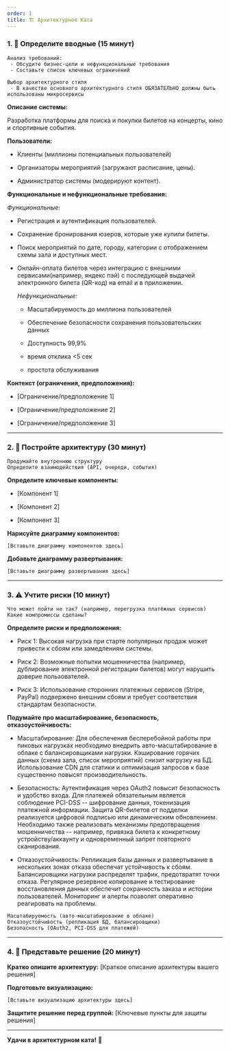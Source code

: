 ```yaml
---
order: 1
title: 🏗️ Архитектурное Ката
---
```


### 1\. 📖 Определите вводные (15 минут)

```
Анализ требований:
 - Обсудите бизнес-цели и нефункциональные требования
 - Составьте список ключевых ограничений

Выбор архитектурного стиля
 - В качестве основного архитектурного стиля ОБЯЗАТЕЛЬНО должны быть использованы микросервисы
```

**Описание системы:**

Разработка платформы для поиска и покупки билетов на концерты, кино и спортивные события.

**Пользователи:**

-  Клиенты (миллионы потенциальных пользователей)

-  Организаторы мероприятий (загружают расписание, цены).

-  Администратор системы (модерируют контент).

**Функциональные и нефункциональные требования:**

*Функциональные:*

-  Регистрация и аутентификация пользователей.

-  Сохранение бронирования юзеров, которые уже купили билеты.

-  Поиск мероприятий по дате, городу, категории с отображением схемы зала и доступных мест.

-  Онлайн-оплата билетов через интеграцию с внешними сервисами(например, яндекс пэй) с последующей выдачей электронного билета (QR-код) на email и в приложении.

   *Нефункциональные:*

   -  Масштабируемость до миллиона пользователей

   -  Обеспечение безопасности сохранения пользовательских данных

   -  Доступность 99,9%

   -  время отклика \<5 сек

   -  простота обслуживания

**Контекст (ограничения, предположения):**

-  \[Ограничение/предположение 1\]

-  \[Ограничение/предположение 2\]

-  \[Ограничение/предположение 3\]

---

### 2\. 🧩 Постройте архитектуру (30 минут)

```
Продумайте внутреннюю структуру
Определите взаимодействия (API, очереди, события)
```

**Определите ключевые компоненты:**

-  \[Компонент 1\]

-  \[Компонент 2\]

-  \[Компонент 3\]

**Нарисуйте диаграмму компонентов:**

```
[Вставьте диаграмму компонентов здесь]
```

**Добавьте диаграмму развертывания:**

```
[Вставьте диаграмму развертывания здесь]
```

---

### 3\. ⚠️ Учтите риски (10 минут)

```
Что может пойти не так? (например, перегрузка платёжных сервисов)
Какие компромиссы сделаны?
```

**Определите риски и предположения:**

-  Риск 1: Высокая нагрузка при старте популярных продаж может привести к сбоям или замедлениям системы.

-  Риск 2: Возможные попытки мошенничества (например, дублирование электронной регистрации билетов) могут нарушить доверие пользователей.

-  Риск 3: Использование сторонних платежных сервисов (Stripe, PayPal) подвержено внешним сбоям и требует соответствия стандартам безопасности.

**Подумайте про масштабирование, безопасность, отказоустойчивость:**

-  Масштабирование: Для обеспечения бесперебойной работы при пиковых нагрузках необходимо внедрить авто-масштабирование в облаке с балансировщиками нагрузки. Кэширование горячих данных (схема зала, список мероприятий) снизит нагрузку на БД. Использование CDN для статики и оптимизация запросов к базе существенно повысят производительность.

-  Безопасность: Аутентификация через OAuth2 повысит безопасность и удобство входа. Для платежей обязательным является соблюдение PCI-DSS -- шифрование данных, токенизация платежной информации. Защита QR-билетов от подделки реализуется цифровой подписью или динамическим обновлением. Необходимо также реализовать механизмы предотвращения мошенничества -- например, привязка билета к конкретному устройству/аккаунту и одновременный запрет повторного сканирования.

-  Отказоустойчивость: Репликация базы данных и развертывание в нескольких зонах отказа обеспечат устойчивость к сбоям. Балансировщики нагрузки распределят трафик, предотвратят точки отказа. Регулярное резервное копирование и тестирование восстановления данных обеспечит сохранность заказа и истории пользователей. Мониторинг и алерты позволят оперативно реагировать на проблемы.

```
Масштабируемость (авто-масштабирование в облаке)
Отказоустойчивость (репликация БД, балансировщики)
Безопасность (OAuth2, PCI-DSS для платежей)
```

---

### 4\. 📝 Представьте решение (20 минут)

**Кратко опишите архитектуру:** \[Краткое описание архитектуры вашего решения\]

**Подготовьте визуализацию:**

```
[Вставьте визуализацию архитектуры здесь]
```

**Защитите решение перед группой:** \[Ключевые пункты для защиты решения\]

---

**Удачи в архитектурном ката!** 🚀